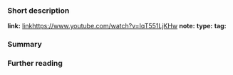 ### Short description
**link:** [link](https://www.youtube.com/watch?v=ZkIxZ5xlMuI)https://www.youtube.com/watch?v=IqT551LjKHw
**note:** 
**type:** 
**tag:**

### Summary

### Further reading 


